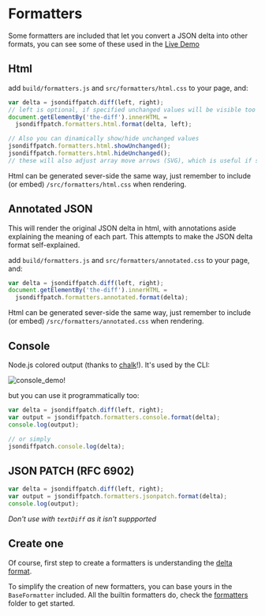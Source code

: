 # Formatters

Some formatters are included that let you convert a JSON delta into other formats, you can see some of these used in the [Live Demo](https://benjamine.github.io/jsondiffpatch/index.html)

## Html

add `build/formatters.js` and `src/formatters/html.css` to your page, and:

```javascript
var delta = jsondiffpatch.diff(left, right);
// left is optional, if specified unchanged values will be visible too
document.getElementBy('the-diff').innerHTML =
  jsondiffpatch.formatters.html.format(delta, left);

// Also you can dinamically show/hide unchanged values
jsondiffpatch.formatters.html.showUnchanged();
jsondiffpatch.formatters.html.hideUnchanged();
// these will also adjust array move arrows (SVG), which is useful if something alters the html layout
```

Html can be generated sever-side the same way, just remember to include (or embed) `/src/formatters/html.css` when rendering.

## Annotated JSON

This will render the original JSON delta in html, with annotations aside explaining the meaning of each part. This attempts to make the JSON delta format self-explained.

add `build/formatters.js` and `src/formatters/annotated.css` to your page, and:

```javascript
var delta = jsondiffpatch.diff(left, right);
document.getElementBy('the-diff').innerHTML =
  jsondiffpatch.formatters.annotated.format(delta);
```

Html can be generated sever-side the same way, just remember to include (or embed) `/src/formatters/annotated.css` when rendering.

## Console

Node.js colored output (thanks to [chalk](https://github.com/sindresorhus/chalk)!).
It's used by the CLI:

![console_demo!](../docs/demo/consoledemo.png)

but you can use it programmatically too:

```javascript
var delta = jsondiffpatch.diff(left, right);
var output = jsondiffpatch.formatters.console.format(delta);
console.log(output);

// or simply
jsondiffpatch.console.log(delta);
```

## JSON PATCH (RFC 6902)

```javascript
var delta = jsondiffpatch.diff(left, right);
var output = jsondiffpatch.formatters.jsonpatch.format(delta);
console.log(output);
```

_Don't use with `textDiff` as it isn't suppported_

## Create one

Of course, first step to create a formatters is understanding the [delta format](deltas.md).

To simplify the creation of new formatters, you can base yours in the `BaseFormatter` included. All the builtin formatters do, check the [formatters](../packages/jsondiffpatch/src/formatters/) folder to get started.
